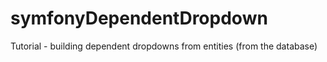 # symfonyDependentDropdown
Tutorial - building dependent dropdowns from entities (from the database)
